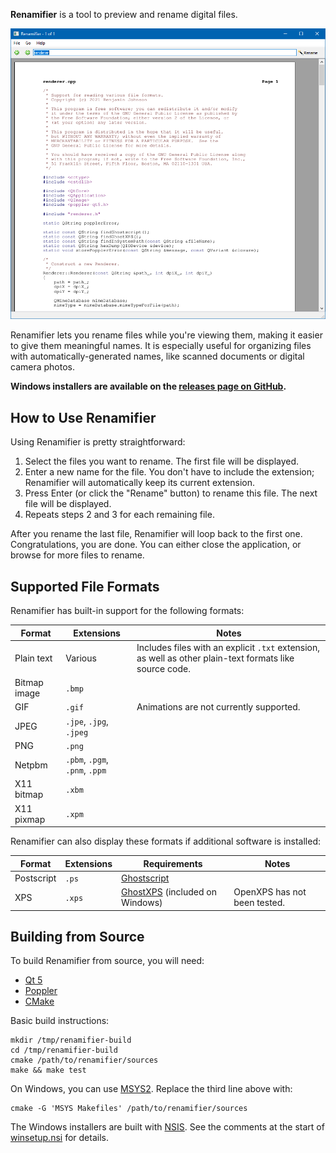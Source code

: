 **Renamifier** is a tool to preview and rename digital files.

![Screenshot of Renamifier displaying part of its own source code](docs/screenshot.png)

Renamifier lets you rename files while you're viewing them, making it easier to give them meaningful names. It is especially useful for organizing files with automatically-generated names, like scanned documents or digital camera photos.

**Windows installers are available on the [releases page on GitHub](https://github.com/bmjcode/renamifier/releases).**


## How to Use Renamifier

Using Renamifier is pretty straightforward:

1. Select the files you want to rename. The first file will be displayed.
2. Enter a new name for the file. You don't have to include the extension; Renamifier will automatically keep its current extension.
3. Press Enter (or click the "Rename" button) to rename this file. The next file will be displayed.
4. Repeats steps 2 and 3 for each remaining file.

After you rename the last file, Renamifier will loop back to the first one. Congratulations, you are done. You can either close the application, or browse for more files to rename.


## Supported File Formats

Renamifier has built-in support for the following formats:

Format | Extensions | Notes
------ | ---------- | -----
Plain text | Various | Includes files with an explicit `.txt` extension, as well as other plain-text formats like source code.
Bitmap image | `.bmp` |
GIF | `.gif` | Animations are not currently supported.
JPEG | `.jpe`, `.jpg`, `.jpeg` |
PNG | `.png` |
Netpbm | `.pbm`, `.pgm`, `.pnm`, `.ppm` |
X11 bitmap | `.xbm` |
X11 pixmap | `.xpm` |

Renamifier can also display these formats if additional software is installed:

Format | Extensions | Requirements | Notes
------ | ---------- | ------------ | -----
Postscript | `.ps` | [Ghostscript](https://ghostscript.com/) |
XPS | `.xps` | [GhostXPS](https://www.ghostscript.com/download/gxpsdnld.html) (included on Windows) | OpenXPS has not been tested.


## Building from Source

To build Renamifier from source, you will need:

* [Qt 5](https://www.qt.io/)
* [Poppler](https://poppler.freedesktop.org/)
* [CMake](https://cmake.org/)

Basic build instructions:

```
mkdir /tmp/renamifier-build
cd /tmp/renamifier-build
cmake /path/to/renamifier/sources
make && make test
```

On Windows, you can use [MSYS2](https://www.msys2.org/). Replace the third line above with:

```
cmake -G 'MSYS Makefiles' /path/to/renamifier/sources
```

The Windows installers are built with [NSIS](https://nsis.sourceforge.io/). See the comments at the start of [winsetup.nsi](winsetup.nsi) for details.
